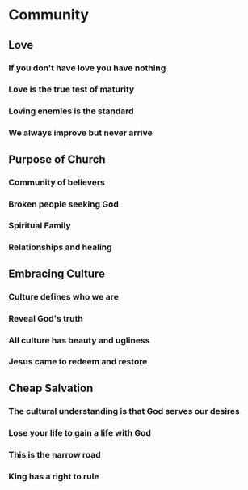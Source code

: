 # Community

## Love
### If you don't have love you have nothing
### Love is the true test of maturity
### Loving enemies is the standard
### We always improve but never arrive
 
## Purpose of Church
### Community of believers
### Broken people seeking God
### Spiritual Family
### Relationships and healing

## Embracing Culture
### Culture defines who we are
### Reveal God's truth 
### All culture has beauty and ugliness
### Jesus came to redeem and restore

## Cheap Salvation
### The cultural understanding is that God serves our desires
### Lose your life to gain a life with God
### This is the narrow road
### King has a right to rule

